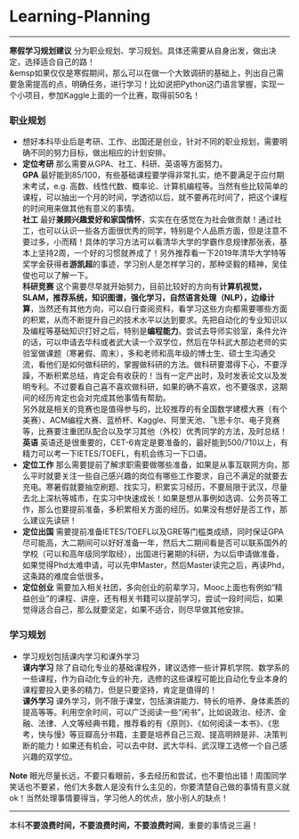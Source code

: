 # Learning-Planning
------------------
**寒假学习规划建议** 分为职业规划、学习规划。具体还需要从自身出发，做出决定，选择适合自己的路！  
&emsp如果仅仅是寒假期间，那么可以在做一个大致调研的基础上，列出自己需要急需提高的点，明确任务，进行学习！比如说把Python这门语言掌握，实现一个小项目，参加Kaggle上面的一个比赛，取得前50名！
### 职业规划
* 想好本科毕业后是考研、工作、出国还是创业，针对不同的职业规划，需要明确不同的努力目标，做出相应的计划安排。
* **定位考研** 那么需要从GPA、社工、科研、英语等方面努力。   
**GPA** 最好能到85/100，有些基础课程要学得非常扎实，绝不要满足于应付期末考试，e.g. 高数、线性代数、概率论、计算机编程等。当然有些比较简单的课程，可以抽出一个月的时间，学透彻以后，就不要再花时间了，把这个课程的时间用来做其他有意义的事情。  
**社工** 最好**兼顾兴趣爱好和家国情怀**，实实在在感觉在为社会做贡献！通过社工，也可以认识一些各方面很优秀的同学，特别是个人品质方面，但是注意不要过多，小而精！具体的学习方法可以看清华大学的学霸作息规律那张表，基本上坚持2周，一个好的习惯就养成了！另外推荐看一下2019年清华大学特等奖学金获得者**游凯超**的事迹，学习别人是怎样学习的，那种坚毅的精神，吴佳俊也可以了解一下。   
**科研竞赛** 这个需要尽早就开始努力，目前比较好的方向有**计算机视觉，SLAM，推荐系统，知识图谱，强化学习，自然语言处理（NLP），边缘计算**，当然还有其他方向，可以自行查阅资料，看学习这些方向都需要哪些方面的积累，从而不断提升自己的技术水平以达到要求。先把自动化的专业知识以及编程等基础知识打好之后，特别是**编程能力**。尝试去导师实验室，条件允许的话，可以申请去华科或者武大读一个双学位，然后在华科武大那边老师的实验室做课题（寒暑假、周末），多和老师和高年级的博士生、硕士生沟通交流，看他们是如何做科研的，掌握做科研的方法。做科研要潜得下心，不要浮躁，不断积累总结，肯定会有收获的！当有一定产出时，及时发表论文以及发明专利。不过要看自己喜不喜欢做科研，如果的确不喜欢，也不要强求，这期间的经历肯定也会对完成其他事情有帮助。  
另外就是相关的竞赛也是值得参与的，比较推荐的有全国数学建模大赛（有个美赛）、ACM编程大赛、蓝桥杯、Kaggle、阿里天池、飞思卡尔、电子竞赛等，比赛要注重团队配合以及学习其他（外校）优秀同学的方法，及时总结！
**英语** 英语还是很重要的，CET-6肯定是要准备的，最好能到500/710以上，有精力可以考一下IETES/TOEFL，有机会练习一下口语。
* **定位工作** 那么需要提前了解求职需要做哪些准备，如果是从事互联网方向，那么平时就要关注一些自己感兴趣的岗位有哪些工作要求，自己不满足的就要去充电。寒暑假就要抽空刷题、找实习，积累实习经历，不要局限于武汉，尽量去北上深杭等城市，在实习中快速成长！如果是想从事例如选调、公务员等工作，那么也要提前准备，多积累相关方面的经历。如果没有想好是否工作，那么建议先读研！
* **定位出国** 需要提前准备IETES/TOEFL以及GRE等门槛类成绩，同时保证GPA尽可能高，大二期间可以好好准备一年，然后大二期间看是否可以联系国外的学校（可以和高年级同学取经），出国进行暑期的科研，为以后申请做准备，如果觉得Phd太难申请，可以先申Master，然后Master读完之后，再读Phd，这条路的难度会低很多。
* **定位创业** 需要加入相关社团，多向创业的前辈学习，Mooc上面也有例如“精益创业”的课程、讲座，还有相关书籍可以提前学习，尝试一段时间后，如果觉得适合自己，那么就要坚定，如果不适合，则尽早做其他安排。
### 学习规划
* 学习规划包括课内学习和课外学习  
**课内学习** 除了自动化专业的基础课程外，建议选修一些计算机学院、数学系的一些课程，作为自动化专业的补充，选修的这些课程可能比自动化专业本身的课程要投入更多的精力，但是只要坚持，肯定是值得的！  
**课外学习** 课外学习，则不限于课堂，包括演讲能力、特长的培养、身体素质的提高等等。利用空余时间，可以广泛阅读一些“闲书”，比如说政治、经济、金融、法律、人文等经典书籍，推荐看的有《原则》、《如何阅读一本书》、《思考，快与慢》等豆瓣高分书籍，主要是培养自己三观、提高明辨是非、决策判断的能力！如果还有机会，可以去中财、武大华科、武汉理工选修一个自己感兴趣的双学位。  


**Note** 眼光尽量长远，不要只看眼前，多去经历和尝试，也不要怕出错！周围同学笑话也不要紧，他们大多数人是没有什么主见的，你要清楚自己做的事情有意义就ok！当然处理事情要得当，学习他人的优点，放小别人的缺点！


-----------------
本科**不要浪费时间，不要浪费时间，不要浪费时间**，重要的事情说三遍！
